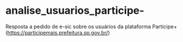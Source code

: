 # analise_usuarios_participe-
Resposta a pedido de e-sic sobre os usuários da plataforma Participe+ (https://participemais.prefeitura.sp.gov.br/)

